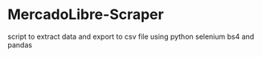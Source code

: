 # MercadoLibre-Scraper
script to extract data and export to csv file using python selenium bs4 and pandas
